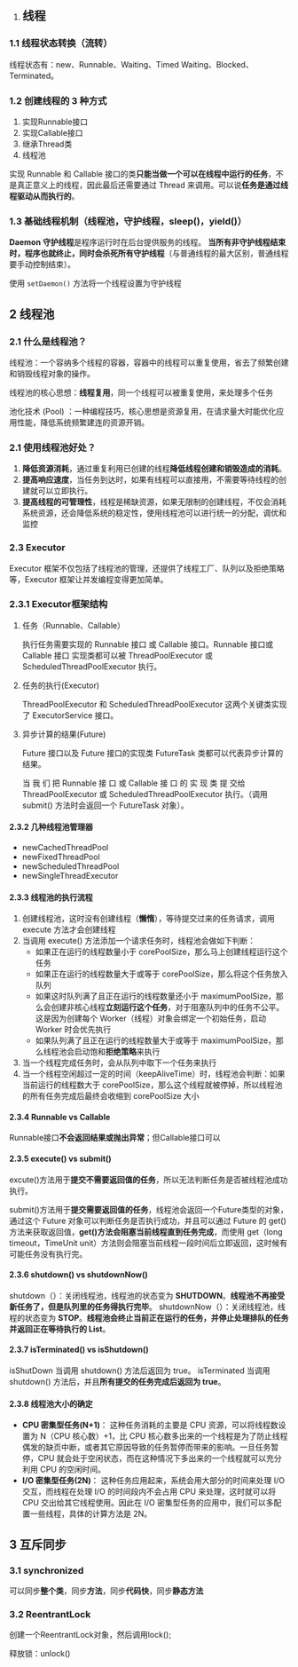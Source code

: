 1. ## 线程

### 1.1 线程状态转换（流转）

线程状态有：new、Runnable、Waiting、Timed Waiting、Blocked、Terminated。

### 1.2 创建线程的 3 种方式 

1. 实现Runnable接口
2. 实现Callable接口
3. 继承Thread类
4. 线程池

实现 Runnable 和 Callable 接口的类**只能当做一个可以在线程中运行的任务**，不是真正意义上的线程，因此最后还需要通过 Thread 来调用。可以说**任务是通过线程驱动从而执行的**。

### 1.3 基础线程机制（线程池，守护线程，sleep()，yield()）

**Daemon**
**守护线程**是程序运行时在后台提供服务的线程。
**当所有非守护线程结束时，程序也就终止，同时会杀死所有守护线程**（与普通线程的最大区别，普通线程要手动控制结束）。

使用 `setDaemon()` 方法将一个线程设置为守护线程

## 2 线程池

### 2.1 什么是线程池？

线程池：一个容纳多个线程的容器，容器中的线程可以重复使用，省去了频繁创建和销毁线程对象的操作。

线程池的核心思想：**线程复用**，同一个线程可以被重复使用，来处理多个任务

池化技术 (Pool) ：一种编程技巧，核心思想是资源复用，在请求量大时能优化应用性能，降低系统频繁建连的资源开销。



### 2.1 使用线程池好处？

1. **降低资源消耗**，通过重复利用已创建的线程**降低线程创建和销毁造成的消耗**。
2. **提高响应速度**，当任务到达时，如果有线程可以直接用，不需要等待线程的创建就可以立即执行。
3. **提高线程的可管理性**，线程是稀缺资源，如果无限制的创建线程，不仅会消耗系统资源，还会降低系统的稳定性，使用线程池可以进行统一的分配，调优和监控

### 2.3 Executor

Executor 框架不仅包括了线程池的管理，还提供了线程工厂、队列以及拒绝策略等，Executor 框架让并发编程变得更加简单。

### 2.3.1 Executor框架结构

1. 任务（Runnable、Callable）

   执行任务需要实现的 Runnable 接口 或 Callable 接口。Runnable 接口或 Callable 接口 实现类都可以被 ThreadPoolExecutor 或 ScheduledThreadPoolExecutor 执行。

2. 任务的执行(Executor)

   ThreadPoolExecutor 和 ScheduledThreadPoolExecutor 这两个关键类实现了 ExecutorService 接口。

3. 异步计算的结果(Future)

   Future 接口以及 Future 接口的实现类 FutureTask 类都可以代表异步计算的结果。

   当 我 们 把 Runnable 接 口 或 Callable 接 口 的 实 现 类 提 交给 ThreadPoolExecutor 或 ScheduledThreadPoolExecutor 执行。（调用 submit() 方法时会返回一个 FutureTask 对象）。

#### 2.3.2 几种线程池管理器

- newCachedThreadPool
- newFixedThreadPool
- newScheduledThreadPool
- newSingleThreadExecutor

#### 2.3.3 线程池的执行流程

1. 创建线程池，这时没有创建线程（**懒惰**），等待提交过来的任务请求，调用 execute 方法才会创建线程
2. 当调用 execute() 方法添加一个请求任务时，线程池会做如下判断：
   - 如果正在运行的线程数量小于 corePoolSize，那么马上创建线程运行这个任务
   - 如果正在运行的线程数量大于或等于 corePoolSize，那么将这个任务放入队列
   - 如果这时队列满了且正在运行的线程数量还小于 maximumPoolSize，那么会创建非核心线程**立刻运行这个任务**，对于阻塞队列中的任务不公平。这是因为创建每个 Worker（线程）对象会绑定一个初始任务，启动 Worker 时会优先执行
   - 如果队列满了且正在运行的线程数量大于或等于 maximumPoolSize，那么线程池会启动饱和**拒绝策略**来执行
3. 当一个线程完成任务时，会从队列中取下一个任务来执行
4. 当一个线程空闲超过一定的时间（keepAliveTime）时，线程池会判断：如果当前运行的线程数大于 corePoolSize，那么这个线程就被停掉，所以线程池的所有任务完成后最终会收缩到 corePoolSize 大小



#### 2.3.4 Runnable vs Callable

Runnable接口**不会返回结果或抛出异常**；但Callable接口可以



#### 2.3.5 execute() vs submit()

excute()方法用于**提交不需要返回值的任务**，所以无法判断任务是否被线程池成功执行。

submit()方法用于**提交需要返回值的任务**，线程池会返回一个Future类型的对象，通过这个 Future 对象可以判断任务是否执行成功，并且可以通过 Future 的 get()方法来获取返回值，**get()方法会阻塞当前线程直到任务完成**，而使用 get（long timeout，TimeUnit unit）方法则会阻塞当前线程一段时间后立即返回，这时候有可能任务没有执行完。



#### 2.3.6 shutdown() vs shutdownNow()

shutdown（）：关闭线程池，线程池的状态变为 **SHUTDOWN**。**线程池不再接受新任务了，但是队列里的任务得执行完毕**。
shutdownNow（）：关闭线程池，线程的状态变为 **STOP**。**线程池会终止当前正在运行的任务，并停止处理排队的任务并返回正在等待执行的 List**。



#### 2.3.7 isTerminated() vs isShutdown()

isShutDown 当调用 shutdown() 方法后返回为 true。
isTerminated 当调用 shutdown() 方法后，并且**所有提交的任务完成后返回为 true**。



#### 2.3.8 线程池大小的确定

-  **CPU 密集型任务(N+1)**： 这种任务消耗的主要是 CPU 资源，可以将线程数设置为 N（CPU 核心数）+1，比 CPU 核心数多出来的一个线程是为了防止线程偶发的缺页中断，或者其它原因导致的任务暂停而带来的影响。一旦任务暂停，CPU 就会处于空闲状态，而在这种情况下多出来的一个线程就可以充分利用 CPU 的空闲时间。
-  **I/O 密集型任务(2N)**： 这种任务应用起来，系统会用大部分的时间来处理 I/O 交互，而线程在处理 I/O 的时间段内不会占用 CPU 来处理，这时就可以将 CPU 交出给其它线程使用。因此在 I/O 密集型任务的应用中，我们可以多配置一些线程，具体的计算方法是 2N。

## 3 互斥同步

### 3.1 synchronized

可以同步**整个类**，同步**方法**，同步**代码快**，同步**静态方法**

### 3.2 ReentrantLock

创建一个ReentrantLock对象，然后调用lock();

释放锁：unlock()